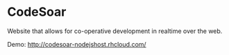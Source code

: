 CodeSoar
========
Website that allows for co-operative development in realtime over the web.

Demo:
http://codesoar-nodejshost.rhcloud.com/
